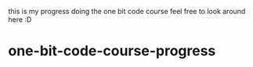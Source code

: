 this is my progress doing the one bit code course feel free to look around here :D
# one-bit-code-course-progress
